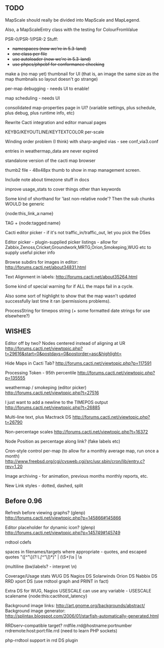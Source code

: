 ## TODO

MapScale should really be divided into MapScale and MapLegend.

Also, a MapScaleEntry class with the testing for ColourFromValue

PSR-0/PSR-1/PSR-2 Stuff:
- ~~namespaces (now we're in 5.3-land)~~
- ~~one class per file~~
- ~~use autoloader (now we're in 5.3-land)~~
- ~~use phpcs/phpcbf for conformance checking~~

make a (no map yet) thumbnail for UI (that is, an image the same size as the map thumbnails so layout doesn't go strange)

per-map debugging - needs UI to enable!

map scheduling - needs UI

consolidated map-properties page in UI? (variable settings, plus schedule, plus debug, plus runtime info, etc)

Rewrite Cacti integration and editor manual pages

KEYBG/KEYOUTLINE/KEYTEXTCOLOR per-scale

Winding order problem (I think) with sharp-angled vias - see conf_via3.conf

entries in weathermap_data are never expired

standalone version of the cacti map browser

thumb2 file - 48x48px thumb to show in map management screen.

Include note about timezone stuff in docs

improve usage_stats to cover things other than keywords

Some kind of shorthand for 'last non-relative node'? Then the sub chunks WOULD be generic

{node:this_link_a:name}

TAG + {node:tagged:name}

Cacti editor picker - if it's not traffic_in/traffic_out, let you pick the DSes

Editor picker - plugin-supplied picker listings - allow for Zabbix,Zenoss,Cricket,Groundwork,MRTG,Orion,Smokeping,WUG etc to supply useful picker info

Browse subdirs for images in editor: http://forums.cacti.net/about34831.html

Text Alignment in labels: http://forums.cacti.net/about35264.html

Some kind of special warning for if ALL the maps fail in a cycle. 

Also some sort of highlight to show that the map wasn't updated successfully last time it ran (permissions problems).

ProcessString for timepos string (+ some formatted date strings for use elsewhere?)


WISHES
-------

Editor off by two? Nodes centered instead of aligning at UR
http://forums.cacti.net/viewtopic.php?t=29616&start=0&postdays=0&postorder=asc&highlight=

Hide Maps in Cacti Tab?
http://forums.cacti.net/viewtopic.php?p=117591

Processing Token - 95th percentile
http://forums.cacti.net/viewtopic.php?p=135555

weathermap / smokeping (editor picker)
http://forums.cacti.net/viewtopic.php?t=27516

I just want to add a newline to the TIMEPOS output
http://forums.cacti.net/viewtopic.php?t=26885

Multi-line text, plus Mactrack DS
http://forums.cacti.net/viewtopic.php?t=26790

Non-percentage scales
http://forums.cacti.net/viewtopic.php?t=16372

Node Position as percentage along link? (fake labels etc)

Cron-style control per-map (to allow for a monthly average map, run once a month)
http://www.freebsd.org/cgi/cvsweb.cgi/src/usr.sbin/cron/lib/entry.c?rev=1.20

Image archiving - for animation, previous months monthly reports, etc.

New Link styles - dotted, dashed, split


Before 0.96
-----------

Refresh before viewing graphs? (glenp)
http://forums.cacti.net/viewtopic.php?p=145866#145866

Editor placeholder for dynamic icon? (glenp)
http://forums.cacti.net/viewtopic.php?p=145749#145749

rrdtool cdefs

spaces in filenames/targets where appropriate - quotes, and escaped quotes "([^\"\\]*(?:\\.[^\"\\]*)*)" | (\S+)\s | \s

(multiline (bw)labels? - interpret \n)

Coverage/Usage stats
WUG DS
Nagios DS
Solarwinds Orion DS
Nabbix DS
RRD xport DS (use rrdtool graph and PRINT in fact)

Extra DS for WUG, Nagios
USESCALE can use any variable - USESCALE scalename {node:this:cactihost_latency}

Background image links: http://art.gnome.org/backgrounds/abstract/
Background image generator: http://splintax.blogspot.com/2006/01/starfish-automatically-generated.html

RRDserv-compatible target?  rrdfile.rrd@hostname:portnumber   rrdremote:host:port:file.rrd (need to learn PHP sockets)

php-rrdtool support in rrd DS plugin




